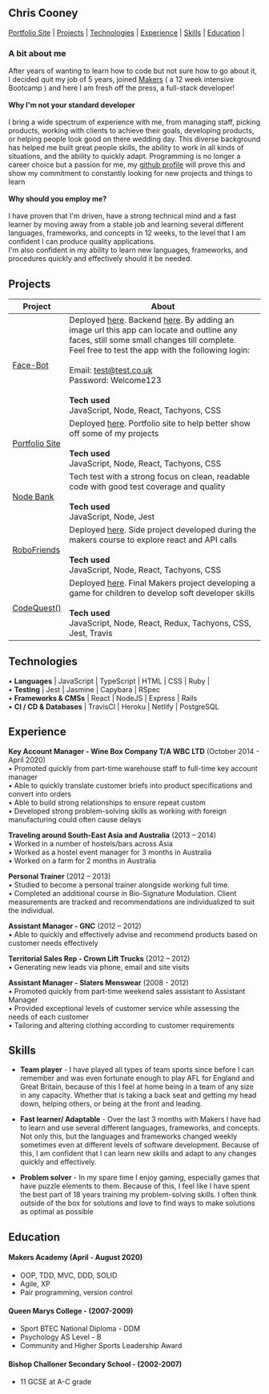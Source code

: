 ## Chris Cooney
[Portfolio Site](https://chriscooney.netlify.app/) | [Projects](#projects) | [Technologies](#technologies) | [Experience](#experience) | [Skills](#skills) | [Education](#education) | 

### A bit about me
After years of wanting to learn how to code but not sure how to go about it, I decided quit my job of 5 years, joined [Makers](https://makers.tech/) ( a 12 week intensive Bootcamp ) and here I am fresh off the press, a full-stack developer!<br/><br/>
**Why I'm not your standard developer**<br/><br/> 
I bring a wide spectrum of experience with me, from managing staff, picking products, working with clients to achieve their goals, developing products, or helping people look good on there wedding day. This diverse background has helped me built great people skills, the ability to work in all kinds of situations, and the ability to quickly adapt. Programming is no longer a career choice but a passion for me, my [github profile](https://github.com/ChrisCooney05) will prove this and show my commitment to constantly looking for new projects and things to learn<br/><br/>
**Why should you employ me?**<br/><br/> 
I have proven that I'm driven, have a strong technical mind and a fast learner by moving away from a stable job and learning several different languages, frameworks, and concepts in 12 weeks, to the level that I am confident I can produce quality applications.<br/>
I'm also confident in my ability to learn new languages, frameworks, and procedures quickly and effectively should it be needed.

## Projects

| Project | About |
|-|-|
| [Face-Bot](https://github.com/ChrisCooney05/face_recognition_frontend) | Deployed [here](https://face-bot.netlify.app/). Backend [here](https://github.com/ChrisCooney05/face_recognition_backend). By adding an image url this app can locate and outline any faces, still some small changes till complete. <br/>Feel free to test the app with the following login:<br/><br/>Email: test@test.co.uk<br/>Password: Welcome123<br/><br/> **Tech used** <br/> JavaScript, Node, React, Tachyons, CSS|
| [Portfolio Site](https://github.com/ChrisCooney05/portfolio_site) | Deployed [here](https://chriscooney.netlify.app/). Portfolio site to help better show off some of my projects <br/><br/> **Tech used** <br/> JavaScript, Node, React, Tachyons, CSS|
| [Node Bank](https://github.com/ChrisCooney05/bank_tech_test) | Tech test with a strong focus on clean, readable code with good test coverage and quality<br/><br/> **Tech used** <br/>  JavaScript, Node, Jest |
| [RoboFriends](https://github.com/ChrisCooney05/robofriends)  | Deployed [here](https://chriscooney05.github.io/robofriends/). Side project developed during the makers course to explore react and API calls <br/><br/> **Tech used** <br/>   JavaScript, Node, React, Tachyons, CSS |
| [CodeQuest()](https://github.com/ChrisCooney05/codeQuest)    | Deployed [here](https://lets-codequest.netlify.app/). Final Makers project developing a game for children to develop soft developer skills <br/><br/> **Tech used** <br/>  JavaScript, Node, React, Redux, Tachyons, CSS, Jest, Travis |

## Technologies
•	**Languages** | JavaScript | TypeScript | HTML | CSS | Ruby | <br/>
•	**Testing** | Jest | Jasmine | Capybara | RSpec <br/>
•	**Frameworks & CMSs** | React | NodeJS | Express | Rails <br/>
•	**CI / CD & Databases** | TravisCI | Heroku | Netlify | PostgreSQL <br/>

## Experience

**Key Account Manager - Wine Box Company T/A WBC LTD** (October 2014 - April 2020)<br/>
•	Promoted quickly from part-time warehouse staff to full-time key account manager <br/>
•	Able to quickly translate customer briefs into product specifications and convert into orders<br/>
•	Able to build strong relationships to ensure repeat custom <br/>
•	Developed strong problem-solving skills as working with foreign manufacturing could often cause delays <br/>


**Traveling around South-East Asia and Australia** (2013 – 2014) <br/>
•	Worked in a number of hostels/bars across Asia <br/>
•	Worked as a hostel event manager for 3 months in Australia <br/>
•	Worked on a farm for 2 months in Australia <br/>

**Personal Trainer** (2012 – 2013)<br/>
•	Studied to become a personal trainer alongside working full time.<br/>
•	Completed an additional course in Bio-Signature Modulation. Client measurements are tracked and recommendations are individualized to suit the individual.<br/>

**Assistant Manager - GNC** (2012 – 2012)<br/>
•	Able to quickly and effectively advise and recommend products based on customer needs effectively<br/>

**Territorial Sales Rep - Crown Lift Trucks** (2012 – 2012)<br/>
•	Generating new leads via phone, email and site visits <br/>

**Assistant Manager - Slaters Menswear** (2008 - 2012)<br/>
•	Promoted quickly from part-time weekend sales assistant to Assistant Manager<br/>
•	Provided exceptional levels of customer service while assessing the needs of each customer<br/>
•	Tailoring and altering clothing according to customer requirements<br/>


## Skills

- **Team player** - I have played all types of team sports since before I can remember and was even fortunate enough to play AFL for England and Great Britain, because of this I feel at home being in a team of any size in any capacity. Whether that is taking a back seat and getting my head down, helping others, or being at the front and leading. 

- **Fast learner/ Adaptable** - Over the last 3 months with Makers I have had to learn and use several different languages, frameworks, and concepts. Not only this, but the languages and frameworks changed weekly sometimes even at different levels of software development. Because of this, I am confident that I can learn new skills and adapt to any changes quickly and effectively.

- **Problem solver** - In my spare time I enjoy gaming, especially games that have puzzle elements to them. Because of this, I feel like I have spent the best part of 18 years training my problem-solving skills. I often think outside of the box for solutions and love to find ways to make solutions as optimal as possible


## Education

#### Makers Academy (April - August 2020)
- OOP, TDD, MVC, DDD, SOLID
- Agile, XP
- Pair programming, version control

#### Queen Marys College - (2007-2009)
- Sport BTEC National Diploma - DDM
- Psychology AS Level         - B
- Community and Higher Sports Leadership Award

#### Bishop Challoner Secondary School - (2002-2007)
- 11 GCSE at A-C grade
